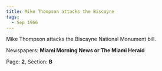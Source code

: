 ```yaml
---  
title: Mike Thompson attacks the Biscayne  
tags:  
  - Sep 1966  
---  
```

  
Mike Thompson attacks the Biscayne National Monument bill.  
  
Newspapers: **Miami Morning News or The Miami Herald**  
  
Page: **2**, Section: **B** 
